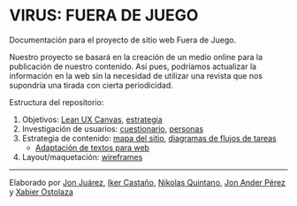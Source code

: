 # VIRUS: FUERA DE JUEGO

Documentación para el proyecto de sitio web Fuera de Juego.

Nuestro proyecto se basará en la creación de un medio online para la publicación de nuestro contenido. Así pues, podríamos actualizar la información en la web sin la necesidad de utilizar una revista que nos supondría una tirada con cierta periodicidad.


Estructura del repositorio:

1. Objetivos: [Lean UX Canvas](objetivos/leanuxcanvas.md), [estrategia](objetivos/documento-estrategia.md)
2. Investigación de usuarios: [cuestionario](investigacion/investigacion-de-usuarios.md), [personas](investigacion/personas.md)
2. Estrategia de contenido: [mapa del sitio](estrategiacontenidos/mapadelsitio.md), [diagramas de flujos de tareas](estrategiacontenidos/diagrama.md)
    - [Adaptación de textos para web](textos/adaptacion.md)   
3. Layout/maquetación: [wireframes](maquetacion/wireframes.md)

---

Elaborado por [Jon Juárez](http://jonjuarezz.github.io), [Iker Castaño](http://ikercastano.github.io), [Nikolas Quintano](http://nikolasQuintano.github.io), [Jon Ander Pérez](http://jonanperez.github.io) y [Xabier Ostolaza](http://xabierostolaza.github.io)
